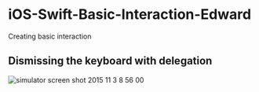 # iOS-Swift-Basic-Interaction-Edward
Creating basic interaction

## Dismissing the keyboard with delegation
![simulator screen shot 2015 11 3 8 56 00](https://cloud.githubusercontent.com/assets/13535128/10908525/61243848-826d-11e5-8c7e-e6bdd356b145.png)

